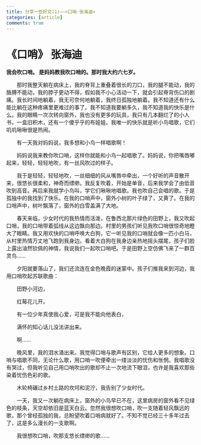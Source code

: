 ```yaml
---
title: 分享一些好文(1)——<口哨·张海迪>
categories: [article]
comments: true
---
```

# 《口哨》 张海迪
<p> 
<strong>我会吹口哨。 
是妈妈教我吹口哨的。那时我大约六七岁。 </strong>

　　那时我整天躺在病床上，我的脊背上重叠着很长的刀口，我的腿不能动，我的胳膊不能动，我的脖子更动不得，假如我不小心活动一下，就会引起脊背伤口的剧痛。我长时间地躺着，我无可奈何地躺着，我终日孤独地躺着。我不知道还有什么能比躺在这种疼痛里更难过的事了。我不知道我要躺多久，我不知道我的快乐是什么。我的眼睛一次次转向窗外，我也没有更多的玩具，我只有几本翻烂了的小人书，一盒旧积木，还有一个傻乎乎的布娃娃。我唯一的快乐就是听小鸟唱歌，它们叽叽啾啾很是热闹。 

　　有一天我对妈妈说，我多想和小鸟一样唱歌啊！ 

　　妈妈说我来教你吹口哨，这样你就能和小鸟一起唱歌了。妈妈说，你把嘴唇嘟起来，轻轻，轻轻地吹，有一丝风吹过的样子。 

　　我于是轻轻，轻轻地吹，一丝细细的风从嘴唇中牵出，一个好听的声音散开来，很悠长很柔和，神奇而缥缈。我反复吹着，开始是单音，后来我学会了由低音吹到高音。再后来我就学小鸟叫，学它们啾啾地唱歌。我也吹自己会唱的歌。于是孤独中的我找到了快乐。在我的口哨声中，窗外小树的叶子绿了，又黄了。在我的口哨声中，树叶飘落了，窗外的白雪盖满了大地。 

　　春天来临，少女时代的我热情而活泼，在鲁西北那片绿色的田野上，我又吹起口哨，我的口哨带着弧线从这边飘向那边。村里的男孩们听见我吹口哨很惊奇地瞪大了眼睛。我又用欢快的口哨呼唤大白狗，它一听见我的口哨就会像一匹小白马，从村里热情万丈地飞跑到我身边。看着大白狗在我身边亲热地摇头摆尾，孩子们脸上露出油然钦佩的神情，我说我们一起吹口哨吧。于是田野上空仿佛飞来了一群百灵鸟…… 

　　夕阳就要落山了，我们还流连在金色晚霞的迷蒙中。孩子们推我来到河边，我用口哨吹起苏联歌曲： 

　　田野小河边， 

　　红莓花儿开。 

　　有一位少年真使我心爱，可是我不能向他表白， 

　　满怀的知心话儿没法讲出来。 

　　啊…… 

　　晚风里，我的泪水涌出来。我觉得口哨与歌声有区别，它给人更多的想象。口哨与唱歌不同，无论什么歌，用口哨一吹便牵出一缕淡淡的忧伤和怅惘。我唱歌没有哭过，但我听见自己用口哨吹出的歌却不止一次地流下眼泪，也许是我喜欢那些染着忧伤色彩的歌。 

　　木轮椅碾过乡村土路的坎坷和泥泞，我告别了少女时代。 

　　一天，我又一次躺在病床上，窗外的小鸟早已不在，这里病房的窗外看不见绿色的枝条，天空却依旧是蓝天白云。忽然我很想吹口哨，吹一支随着轻风飘远的歌，那个曾经孤独的我，总盼望吹着口哨病就好了。不知不觉已经三十多年过去了，这是多么漫长的一支歌啊。 

　　我很想吹口哨，吹那支悠长缥缈的歌……</p>